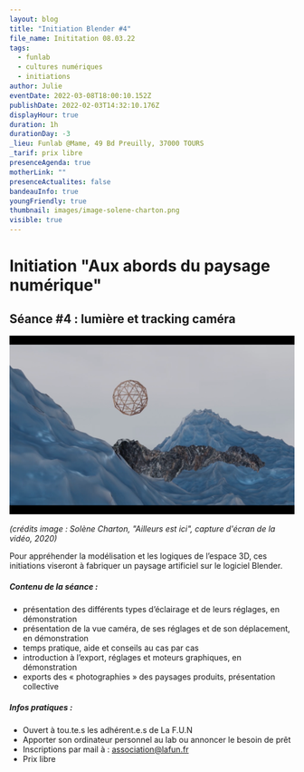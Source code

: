 ```yaml
---
layout: blog
title: "Initiation Blender #4"
file_name: Inititation 08.03.22
tags:
  - funlab
  - cultures numériques
  - initiations
author: Julie
eventDate: 2022-03-08T18:00:10.152Z
publishDate: 2022-02-03T14:32:10.176Z
displayHour: true
duration: 1h
durationDay: -3
_lieu: Funlab @Mame, 49 Bd Preuilly, 37000 TOURS
_tarif: prix libre
presenceAgenda: true
motherLink: ""
presenceActualites: false
bandeauInfo: true
youngFriendly: true
thumbnail: images/image-solene-charton.png
visible: true
---
```

# Initiation "Aux abords du paysage numérique"

## Séance #4 : lumière et tracking caméra
![](images/image-solene-charton.png)

*(crédits image : Solène Charton, "Ailleurs est ici", capture d'écran de la vidéo, 2020)*

Pour appréhender la modélisation et les logiques de l’espace 3D,
ces initiations viseront à fabriquer un paysage artificiel sur le logiciel Blender. 

##### Contenu de la séance : 
* présentation des différents types d’éclairage et de leurs
réglages, en démonstration
* présentation de la vue caméra, de ses réglages et de son déplacement, en démonstration
* temps pratique, aide et conseils au cas par cas
* introduction à l’export, réglages et moteurs graphiques, en démonstration
* exports des « photographies » des paysages produits, présentation collective

##### Infos pratiques :

* Ouvert à tou.te.s les adhérent.e.s de La F.U.N
* Apporter son ordinateur personnel au lab ou annoncer le besoin de prêt
* Inscriptions par mail à : association@lafun.fr 
* Prix libre